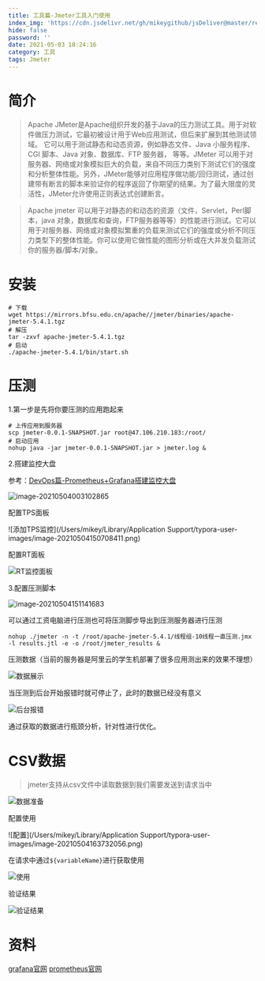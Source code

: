 ```yaml
---
title: 工具篇-Jmeter工具入门使用
index_img: 'https://cdn.jsdelivr.net/gh/mikeygithub/jsDeliver@master/resource/img/jmeter.jpeg'
hide: false
password: ''
date: 2021-05-03 18:24:16
category: 工具
tags: Jmeter
---
```


# 简介

>Apache JMeter是Apache组织开发的基于Java的压力测试工具。用于对软件做压力测试，它最初被设计用于Web应用测试，但后来扩展到其他测试领域。 它可以用于测试静态和动态资源，例如静态文件、Java 小服务程序、CGI 脚本、Java 对象、数据库、FTP 服务器， 等等。JMeter 可以用于对服务器、网络或对象模拟巨大的负载，来自不同压力类别下测试它们的强度和分析整体性能。另外，JMeter能够对应用程序做功能/回归测试，通过创建带有断言的脚本来验证你的程序返回了你期望的结果。为了最大限度的灵活性，JMeter允许使用正则表达式创建断言。

>Apache jmeter 可以用于对静态的和动态的资源（文件，Servlet，Perl脚本，java 对象，数据库和查询，FTP服务器等等）的性能进行测试。它可以用于对服务器、网络或对象模拟繁重的负载来测试它们的强度或分析不同压力类型下的整体性能。你可以使用它做性能的图形分析或在大并发负载测试你的服务器/脚本/对象。

# 安装

```shell
# 下载
wget https://mirrors.bfsu.edu.cn/apache//jmeter/binaries/apache-jmeter-5.4.1.tgz
# 解压
tar -zxvf apache-jmeter-5.4.1.tgz
# 启动
./apache-jmeter-5.4.1/bin/start.sh
```

# 压测

1.第一步是先将你要压测的应用跑起来

```shell
# 上传应用到服务器
scp jmeter-0.0.1-SNAPSHOT.jar root@47.106.210.183:/root/
# 启动应用
nohup java -jar jmeter-0.0.1-SNAPSHOT.jar > jmeter.log &
```

2.搭建监控大盘

参考：[DevOps篇-Prometheus+Grafana搭建监控大盘](https://mikeygithub.github.io/2021/05/03/devops/DevOps%E7%AF%87-Prometheus+Grafana%E6%90%AD%E5%BB%BA%E7%9B%91%E6%8E%A7%E5%A4%A7%E7%9B%98/)

![image-20210504003102865](https://i.loli.net/2021/05/04/1G4nkDSJ9ihUF3Q.png)

配置TPS面板

![添加TPS监控](/Users/mikey/Library/Application Support/typora-user-images/image-20210504150708411.png)

配置RT面板

![RT监控面板](https://i.loli.net/2021/05/04/wIWN8gi1LnbFTKq.png)

3.配置压测脚本

![image-20210504151141683](https://i.loli.net/2021/05/04/TiXVsqSE1NtIPrc.png)

可以通过工资电脑进行压测也可将压测脚步导出到压测服务器进行压测

```shell
nohup ./jmeter -n -t /root/apache-jmeter-5.4.1/线程组-10线程一直压测.jmx -l results.jtl -e -o /root/jmeter_results &
```

压测数据（当前的服务器是阿里云的学生机部署了很多应用测出来的效果不理想）

![数据展示](https://i.loli.net/2021/05/04/GXaI3ODy2v1uzZe.png)

当压测到后台开始报错时就可停止了，此时的数据已经没有意义

![后台报错](https://i.loli.net/2021/05/04/xljQbKDYofS3ZN7.png)

通过获取的数据进行瓶颈分析，针对性进行优化。

# CSV数据

> jmeter支持从csv文件中读取数据到我们需要发送到请求当中

![数据准备](https://i.loli.net/2021/05/04/s13qOTHR2IjC85a.png)

配置使用

![配置](/Users/mikey/Library/Application Support/typora-user-images/image-20210504163732056.png)

在请求中通过`${variableName}`进行获取使用

![使用](https://i.loli.net/2021/05/04/bldfMnGY3hI2Twv.png)

验证结果

![验证结果](https://i.loli.net/2021/05/04/jEDSKqaPOWVCu2B.png)



# 资料

[grafana官网](https://grafana.com/)
[prometheus官网](https://prometheus.io/)